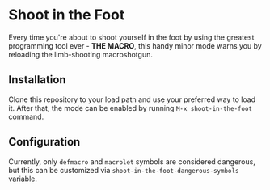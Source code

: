 # Shoot in the Foot

Every time you're about to shoot yourself in the foot by using the greatest
programming tool ever - **THE MACRO**, this handy minor mode warns you by
reloading the limb-shooting macroshotgun.

## Installation
Clone this repository to your load path and use your preferred way to load
it. After that, the mode can be enabled by running `M-x shoot-in-the-foot`
command.

## Configuration
Currently, only `defmacro` and `macrolet` symbols are considered dangerous, but
this can be customized via `shoot-in-the-foot-dangerous-symbols` variable.
